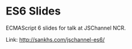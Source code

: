 # ES6 Slides

ECMAScript 6 slides for talk at JSChannel NCR.

Link: http://sankhs.com/jschannel-es6/

